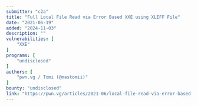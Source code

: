 ```yaml
---
submitter: "c2a"
title: "Full Local File Read via Error Based XXE using XLIFF File"
date: "2021-06-19"
added: "2024-11-03"
description: ""
vulnerabilities: [
    "XXE"
]
programs: [
    "undisclosed"
]
authors: [
    "pwn.vg / Tomi (@mastomii)"
]
bounty: "undisclosed"
link: "https://pwn.vg/articles/2021-06/local-file-read-via-error-based-xxe"
---
```




